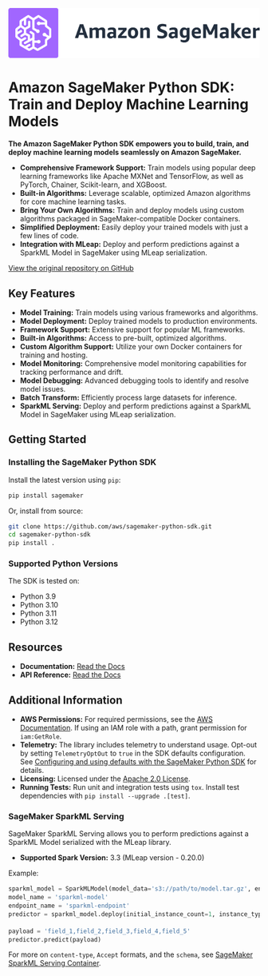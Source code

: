 [![SageMaker Banner](https://github.com/aws/sagemaker-python-sdk/raw/master/branding/icon/sagemaker-banner.png)](https://github.com/aws/sagemaker-python-sdk)

# Amazon SageMaker Python SDK: Train and Deploy Machine Learning Models

**The Amazon SageMaker Python SDK empowers you to build, train, and deploy machine learning models seamlessly on Amazon SageMaker.**

*   **Comprehensive Framework Support:** Train models using popular deep learning frameworks like Apache MXNet and TensorFlow, as well as PyTorch, Chainer, Scikit-learn, and XGBoost.
*   **Built-in Algorithms:** Leverage scalable, optimized Amazon algorithms for core machine learning tasks.
*   **Bring Your Own Algorithms:** Train and deploy models using custom algorithms packaged in SageMaker-compatible Docker containers.
*   **Simplified Deployment:** Easily deploy your trained models with just a few lines of code.
*   **Integration with MLeap:** Deploy and perform predictions against a SparkML Model in SageMaker using MLeap serialization.

[View the original repository on GitHub](https://github.com/aws/sagemaker-python-sdk)

## Key Features

*   **Model Training:** Train models using various frameworks and algorithms.
*   **Model Deployment:** Deploy trained models to production environments.
*   **Framework Support:** Extensive support for popular ML frameworks.
*   **Built-in Algorithms:** Access to pre-built, optimized algorithms.
*   **Custom Algorithm Support:** Utilize your own Docker containers for training and hosting.
*   **Model Monitoring:** Comprehensive model monitoring capabilities for tracking performance and drift.
*   **Model Debugging:** Advanced debugging tools to identify and resolve model issues.
*   **Batch Transform:** Efficiently process large datasets for inference.
*   **SparkML Serving:** Deploy and perform predictions against a SparkML Model in SageMaker using MLeap serialization.

## Getting Started

### Installing the SageMaker Python SDK

Install the latest version using `pip`:

```bash
pip install sagemaker
```

Or, install from source:

```bash
git clone https://github.com/aws/sagemaker-python-sdk.git
cd sagemaker-python-sdk
pip install .
```

### Supported Python Versions

The SDK is tested on:

*   Python 3.9
*   Python 3.10
*   Python 3.11
*   Python 3.12

## Resources

*   **Documentation:** [Read the Docs](https://sagemaker.readthedocs.io/en/stable/)
*   **API Reference:** [Read the Docs](https://sagemaker.readthedocs.io/)

## Additional Information

*   **AWS Permissions:** For required permissions, see the [AWS Documentation](https://docs.aws.amazon.com/sagemaker/latest/dg/sagemaker-roles.html).  If using an IAM role with a path, grant permission for `iam:GetRole`.
*   **Telemetry:**  The library includes telemetry to understand usage. Opt-out by setting `TelemetryOptOut` to `true` in the SDK defaults configuration.  See [Configuring and using defaults with the SageMaker Python SDK](https://sagemaker.readthedocs.io/en/stable/overview.html#configuring-and-using-defaults-with-the-sagemaker-python-sdk) for details.
*   **Licensing:**  Licensed under the [Apache 2.0 License](http://aws.amazon.com/apache2.0/).
*   **Running Tests:**  Run unit and integration tests using `tox`.  Install test dependencies with `pip install --upgrade .[test]`.

### SageMaker SparkML Serving

SageMaker SparkML Serving allows you to perform predictions against a SparkML Model serialized with the MLeap library.

*   **Supported Spark Version:** 3.3 (MLeap version - 0.20.0)

Example:

```python
sparkml_model = SparkMLModel(model_data='s3://path/to/model.tar.gz', env={'SAGEMAKER_SPARKML_SCHEMA': schema})
model_name = 'sparkml-model'
endpoint_name = 'sparkml-endpoint'
predictor = sparkml_model.deploy(initial_instance_count=1, instance_type='ml.c4.xlarge', endpoint_name=endpoint_name)

payload = 'field_1,field_2,field_3,field_4,field_5'
predictor.predict(payload)
```

For more on `content-type`, `Accept` formats, and the `schema`, see [SageMaker SparkML Serving Container](https://github.com/aws/sagemaker-sparkml-serving-container).